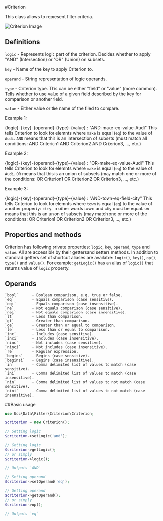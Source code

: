 #Criterion

This class allows to represent filter criteria.


![Criterion Image](https://docs.google.com/drawings/d/1RDHIMIekg2CteRAnKQmyMRkcud4IqtEzcTRbHVLsrbc/pub?w=480&amp;h=360)
## Definitions

`logic` - Represents logic part of the criterion. Decides whether to apply "AND" (Intersection) or "OR" (Union) on subsets.

`key` - Name of the key to apply Criterion to.

`operand` - String representation of logic operands.

`type` - Criterion type. This can be either "field" or "value" (more common). Tells whether to use value of a given field described by the key for comparison or another field.

`value` - Either value or the name of the filed to compare.

Example 1:

{logic}-{key}-{operand}-{type}-{value} : "AND-make-eq-value-Audi"
This tells Criterion to look for elemnts where `make` is equal (`eq`) to the value of `Audi`. `AND` means that this is an intersection of subsets (must match all conditions: AND Criterion1 AND Criterion2 AND Criterion3, ..., etc.)

Example 2:

{logic}-{key}-{operand}-{type}-{value} : "OR-make-eq-value-Audi"
This tells Criterion to look for elemnts where `make` is equal (`eq`) to the value of `Audi`. `OR` means that this is an union of subsets (may match one or more of the conditions: OR Criterion1 OR Criterion2 OR Criterion3, ..., etc.)

Example 3:

{logic}-{key}-{operand}-{type}-{value} : "AND-town-eq-field-city"
This tells Criterion to look for elemnts where `town` is equal (`eq`) to the value of another property: `city`. In other words town and city must be equal. `OR` means that this is an union of subsets (may match one or more of the conditions: OR Criterion1 OR Criterion2 OR Criterion3, ..., etc.)

## Properties and methods
Criterion has following private properties: `logic`, `key`, `operand`, `type` and `value`. All are accessible by their gettersand setters methods. In addition to standrad getters set of shortcut aliases are available: `logic()`, `key()`, `op()`, `type()` and `value()`. For example: `getLogic()` has an alias of `logic()` that returns value of `logic` property.

## Operands
    `bool`      - Boolean comparison, e.g. true or false.
    `eq`        - Equals comparison (case sensitive).
    `eqi`       - Equals comparison (case insensitive).
    `ne`        - Not equals comparison (case sensitive).
    `nei`       - Not equals comparison (case insensitive).
    `lt`        - Less than comparison.
    `gt`        - Greater than comparison.
    `ge`        - Greater than or equal to comparison.
    `le`        - Less than or equal to comparison.
    `inc`       - Includes (case sensitive).
    `inci`      - Includes (case insensitive).
    `ninc`      - Not includes (case sensitive).
    `ninci`     - Not includes (case insensitive).
    `re`        - Regular expression.
    `begins`    - Begins (case sensitive).
    `beginsi`   - Begins (case insensitive).
    `in`        - Comma delimited list of values to match (case sensitive).
    `ini`       - Comma delimited list of values to match (case insensitive).
    `nin`       - Comma delimited list of values to not match (case sensitive).
    `nini`      - Comma delimited list of values to not match (case insensitive).

##Basic usage
```php
use Ucc\Data\Filter\Criterion\Criterion;

$criterion = new Criterion();

// Setting logic
$criterion->setLogic('and');

// Getting logic
$criterion->getLogic();
// or simply
$criterion->logic();

// Outputs `AND`

// Setting operand
$criterion->setOperand('eq');

// Getting operand
$criterion->getOperand();
// or simply
$criterion->op();

// Outputs `eq`
```

